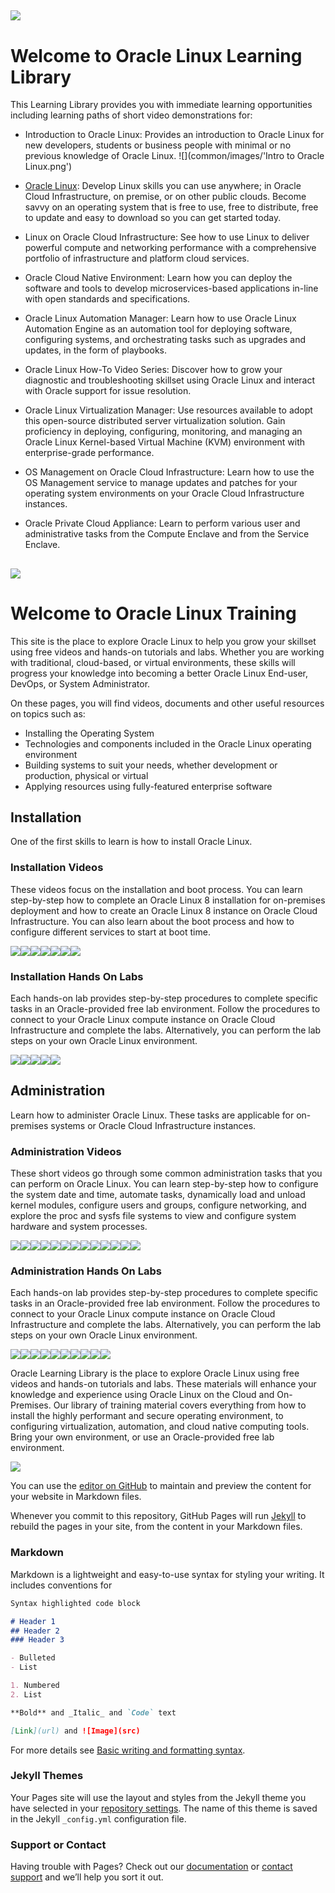 
![](common/images/OLL-banner_1200.png)
---
# Welcome to Oracle Linux Learning Library
This Learning Library provides you with immediate learning opportunities including learning paths of short video demonstrations for:
- Introduction to Oracle Linux: Provides an introduction to Oracle Linux for new developers, students or business people with minimal or no previous knowledge of Oracle Linux.
![](common/images/'Intro to Oracle Linux.png')

- [Oracle Linux](#abcd): Develop Linux skills you can use anywhere; in Oracle Cloud Infrastructure, on premise, or on other public clouds. Become savvy on an operating system that is free to use, free to distribute, free to update and easy to download so you can get started today.
- Linux on Oracle Cloud Infrastructure: See how to use Linux to deliver powerful compute and networking performance with a comprehensive portfolio of infrastructure and platform cloud services.
- Oracle Cloud Native Environment: Learn how you can deploy the software and tools to develop microservices-based applications in-line with open standards and specifications.
- Oracle Linux Automation Manager: Learn how to use Oracle Linux Automation Engine as an automation tool for deploying software, configuring systems, and orchestrating tasks such as upgrades and updates, in the form of playbooks.
- Oracle Linux How-To Video Series: Discover how to grow your diagnostic and troubleshooting skillset using Oracle Linux and interact with Oracle support for issue resolution.
- Oracle Linux Virtualization Manager: Use resources available to adopt this open-source distributed server virtualization solution. Gain proficiency in deploying, configuring, monitoring, and managing an Oracle Linux Kernel-based Virtual Machine (KVM) environment with enterprise-grade performance.
- OS Management on Oracle Cloud Infrastructure: Learn how to use the OS Management service to manage updates and patches for your operating system environments on your Oracle Cloud Infrastructure instances.
- Oracle Private Cloud Appliance: Learn to perform various user and administrative tasks from the Compute Enclave and from the Service Enclave.



![](common/images/OL-1200x200-banner.png)
---
# Welcome to Oracle Linux Training <a name="abcd"></a>
This site is the place to explore Oracle Linux to help you grow your skillset using free videos and hands-on tutorials and labs. Whether you are working with traditional, cloud-based, or virtual environments, these skills will progress your knowledge into becoming a better Oracle Linux End-user, DevOps, or System Administrator.

On these pages, you will find videos, documents and other useful resources on topics such as:

- Installing the Operating System
- Technologies and components included in the Oracle Linux operating environment
- Building systems to suit your needs, whether development or production, physical or virtual
- Applying resources using fully-featured enterprise software

## Installation
One of the first skills to learn is how to install Oracle Linux.

### Installation Videos
These videos focus on the installation and boot process. You can learn step-by-step how to complete an Oracle Linux 8 installation for on-premises deployment and how to create an Oracle Linux 8 instance on Oracle Cloud Infrastructure. You can also learn about the boot process and how to configure different services to start at boot time.

[![](common/images/install_tmp.png)](https://youtu.be/l6fapYCHaQ0)[![](common/images/installoci_tmp.png)](https://youtu.be/ETpaOwAcB7M)[![](common/images/bios_tmp.png)](https://youtu.be/NP9BHTjih7g)[![](common/images/grub2_tmp.png)](https://youtu.be/0dv87RFGcKI)[![](common/images/uefi_tmp.png)](https://youtu.be/OVeso8h5HZA)[![](common/images/systemd_tmp.png)](https://youtu.be/9uDvnZKhU8A)[![](common/images/sysdtrgs_tmp.png)](https://youtu.be/Tkxs-wfZrnw)

### Installation Hands On Labs
Each hands-on lab provides step-by-step procedures to complete specific tasks in an Oracle-provided free lab environment. Follow the procedures to connect to your Oracle Linux compute instance on Oracle Cloud Infrastructure and complete the labs. Alternatively, you can perform the lab steps on your own Oracle Linux environment.

[![](common/images/boot_kernel.png)](https://luna.oracle.com/lab/67f106f2-8c50-442c-b24f-108b806be84f)[![](common/images/localize.png)](https://luna.oracle.com/lab/d657ae3c-ac29-4b0a-943e-e533f2e8093b)[![](common/images/sysctl.png)](https://luna.oracle.com/lab/aa8f2377-7967-4e45-bf32-bdc8054d5c76)[![](common/images/systemd_lab.png)](https://luna.oracle.com/lab/8a060473-bff3-4c04-9799-eb944951007c)[![](common/images/centos.png)](https://luna.oracle.com/lab/ee1c4ab9-010f-4b3c-bd1e-cdcca57800a2)

## Administration
Learn how to administer Oracle Linux. These tasks are applicable for on-premises systems or Oracle Cloud Infrastructure instances.

### Administration Videos
These short videos go through some common administration tasks that you can perform on Oracle Linux. You can learn step-by-step how to configure the system date and time, automate tasks, dynamically load and unload kernel modules, configure users and groups, configure networking, and explore the proc and sysfs file systems to view and configure system hardware and system processes.

[![](common/images/datetime_tmp.png)](https://youtu.be/q8VlYiF5sx8)[![](common/images/procfs_tmp.png)](https://youtu.be/1F51ZHAVfAk)[![](common/images/sysfs_tmp.png)](https://youtu.be/j9x2cuOE5_Y)[![](common/images/cron_tmp.png)](https://youtu.be/BpPGoRYTv9I)[![](common/images/anacron_tmp.png)](https://youtu.be/EIV3lpTeqXo)[![](common/images/kernelmod_tmp.png)](https://youtu.be/AeW42ZyzHrQ)[![](common/images/usergrp_tmp.png)](https://youtu.be/fag6aHNUkdQ)[![](common/images/passage_tmp.png)](https://youtu.be/WrcnDpj3axQ)[![](common/images/ftp_tmp.png)](https://youtu.be/xpBBUPLEkZg)[![](common/images/vim_tmp.png)](https://youtu.be/5xKldV3knzU)[![](common/images/leapp_tmp.png)](https://youtu.be/pk6tgzGpAU4)[![](common/images/cgroups_tmp.png)](https://youtu.be/AiYK0VBW7e4)[![](common/images/selinux_tmp.png)](https://youtu.be/meKjLOxEu_o)

### Administration Hands On Labs
Each hands-on lab provides step-by-step procedures to complete specific tasks in an Oracle-provided free lab environment. Follow the procedures to connect to your Oracle Linux compute instance on Oracle Cloud Infrastructure and complete the labs. Alternatively, you can perform the lab steps on your own Oracle Linux environment.

[![](common/images/user_grp_lab.png)](https://luna.oracle.com/lab/fb0e97c0-4522-422f-8be3-dd6f70a7b96e)[![](common/images/chrony_lab.png)](https://luna.oracle.com/lab/4946609e-41e4-4d26-8501-da948bb299ba)[![](common/images/crontab_lab.png)](https://luna.oracle.com/lab/d857ff70-1799-472e-b413-32ea7e356470)[![](common/images/tmux_lab.png)](https://luna.oracle.com/lab/4dda7413-1a31-47bf-96c1-8fa6c306dc6b)[![](common/images/postfix_lab.png)](https://luna.oracle.com/lab/4255c51c-4f52-45f3-a3e8-125b8cf1b40b)[![](common/images/starttls_lab.png)](https://luna.oracle.com/lab/6c0d44b2-1247-4780-a1ae-09f283812ef8)[![](common/images/nginx_lab.png)](https://luna.oracle.com/lab/54fa9d88-4243-4b4f-bae2-d52ec8cfb688)[![](common/images/leapp_lab.png)](https://luna.oracle.com/lab/908d0e5b-4444-400a-87a7-2a9ec8c27550)[![](common/images/cgroups_lab.png)](https://luna.oracle.com/lab/14d89b6d-627b-4f1f-b859-4761e3ed352c)[![](common/images/selinux_lab.png)](https://luna.oracle.com/lab/89a09fdd-47c2-4755-b98e-35863bdf7bc0)



Oracle Learning Library is the place to explore Oracle Linux using free videos and hands-on tutorials and labs. These materials will enhance your knowledge and experience using Oracle Linux on the Cloud and On-Premises. Our library of training material covers everything from how to install the highly performant and secure operating environment, to configuring virtualization, automation, and cloud native computing tools. Bring your own environment, or use an Oracle-provided free lab environment.

![](common/images/Presentation2.png)



You can use the [editor on GitHub](https://github.com/craigmcb/craigmcb.github.io/edit/main/README.md) to maintain and preview the content for your website in Markdown files.

Whenever you commit to this repository, GitHub Pages will run [Jekyll](https://jekyllrb.com/) to rebuild the pages in your site, from the content in your Markdown files.

### Markdown

Markdown is a lightweight and easy-to-use syntax for styling your writing. It includes conventions for

```markdown
Syntax highlighted code block

# Header 1
## Header 2
### Header 3

- Bulleted
- List

1. Numbered
2. List

**Bold** and _Italic_ and `Code` text

[Link](url) and ![Image](src)
```

For more details see [Basic writing and formatting syntax](https://docs.github.com/en/github/writing-on-github/getting-started-with-writing-and-formatting-on-github/basic-writing-and-formatting-syntax).

### Jekyll Themes

Your Pages site will use the layout and styles from the Jekyll theme you have selected in your [repository settings](https://github.com/craigmcb/craigmcb.github.io/settings/pages). The name of this theme is saved in the Jekyll `_config.yml` configuration file.

### Support or Contact

Having trouble with Pages? Check out our [documentation](https://docs.github.com/categories/github-pages-basics/) or [contact support](https://support.github.com/contact) and we’ll help you sort it out.
